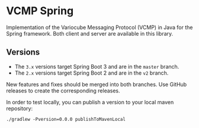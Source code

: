 # VCMP Spring

Implementation of the Variocube Messaging Protocol (VCMP) in Java for the Spring framework.
Both client and server are available in this library.
 
## Versions

- The `3.x` versions target Spring Boot 3 and are in the `master` branch.
- The `2.x` versions target Spring Boot 2 and are in the `v2` branch.

New features and fixes should be merged into both branches. Use GitHub releases to create the
corresponding releases.

In order to test locally, you can publish a version to your local maven repository:

```shell
./gradlew -Pversion=0.0.0 publishToMavenLocal
```
